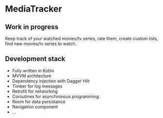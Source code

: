 # MediaTracker
## Work in progress
Keep track of your watched movies/tv series, rate them, create custom lists, find new movies/tv series to watch.
## Development stack
- Fully written in Kotlin
- MVVM architecture
- Dependency injection with Dagger Hilt
- Timber for log messages
- Retrofit for networking
- Coroutines for asynchronous programming
- Room for data persistance
- Navigation component
- ...
